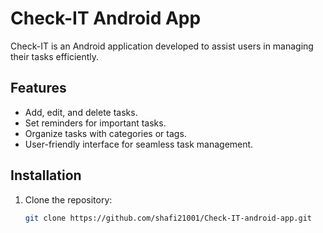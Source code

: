 # Check-IT Android App

Check-IT is an Android application developed to assist users in managing their tasks efficiently.

## Features

- Add, edit, and delete tasks.
- Set reminders for important tasks.
- Organize tasks with categories or tags.
- User-friendly interface for seamless task management.

## Installation

1. Clone the repository:
   ```bash
   git clone https://github.com/shafi21001/Check-IT-android-app.git
